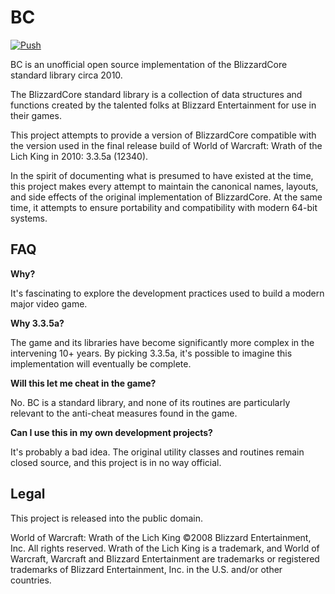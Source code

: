 # BC

[![Push](https://github.com/whoahq/bc/workflows/Push/badge.svg)](https://github.com/whoahq/bc/actions/workflows/push.yml)

BC is an unofficial open source implementation of the BlizzardCore standard
library circa 2010.

The BlizzardCore standard library is a collection of data structures and
functions created by the talented folks at Blizzard Entertainment for use in
their games.

This project attempts to provide a version of BlizzardCore compatible with
the version used in the final release build of World of Warcraft: Wrath of
the Lich King in 2010: 3.3.5a (12340).

In the spirit of documenting what is presumed to have existed at the time,
this project makes every attempt to maintain the canonical names, layouts, and
side effects of the original implementation of BlizzardCore. At the same
time, it attempts to ensure portability and compatibility with modern 64-bit
systems.

## FAQ

**Why?**

It's fascinating to explore the development practices used to build a modern
major video game.

**Why 3.3.5a?**

The game and its libraries have become significantly more complex in the
intervening 10+ years. By picking 3.3.5a, it's possible to imagine this
implementation will eventually be complete.

**Will this let me cheat in the game?**

No. BC is a standard library, and none of its routines are particularly
relevant to the anti-cheat measures found in the game.

**Can I use this in my own development projects?**

It's probably a bad idea. The original utility classes and routines remain
closed source, and this  project is in no way official.

## Legal

This project is released into the public domain.

World of Warcraft: Wrath of the Lich King ©2008 Blizzard Entertainment, Inc.
All rights reserved. Wrath of the Lich King is a trademark, and World of
Warcraft, Warcraft and Blizzard Entertainment are trademarks or registered
trademarks of Blizzard Entertainment, Inc. in the U.S. and/or other countries.
